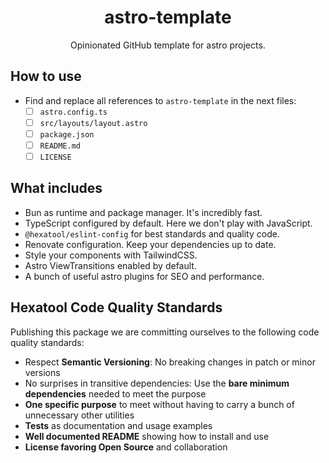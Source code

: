<h1 align="center">
  astro-template
</h1>

<p align="center">
  Opinionated GitHub template for astro projects.
</p>

## How to use

- Find and replace all references to `astro-template` in the next files:
  - [ ] `astro.config.ts`
  - [ ] `src/layouts/layout.astro`
  - [ ] `package.json`
  - [ ] `README.md`
  - [ ] `LICENSE`

## What includes

- Bun as runtime and package manager. It's incredibly fast.
- TypeScript configured by default. Here we don't play with JavaScript.
- `@hexatool/eslint-config` for best standards and quality code.
- Renovate configuration. Keep your dependencies up to date.
- Style your components with TailwindCSS.
- Astro ViewTransitions enabled by default.
- A bunch of useful astro plugins for SEO and performance.

## Hexatool Code Quality Standards

Publishing this package we are committing ourselves to the following code quality standards:

- Respect **Semantic Versioning**: No breaking changes in patch or minor versions
- No surprises in transitive dependencies: Use the **bare minimum dependencies** needed to meet the purpose
- **One specific purpose** to meet without having to carry a bunch of unnecessary other utilities
- **Tests** as documentation and usage examples
- **Well documented README** showing how to install and use
- **License favoring Open Source** and collaboration
